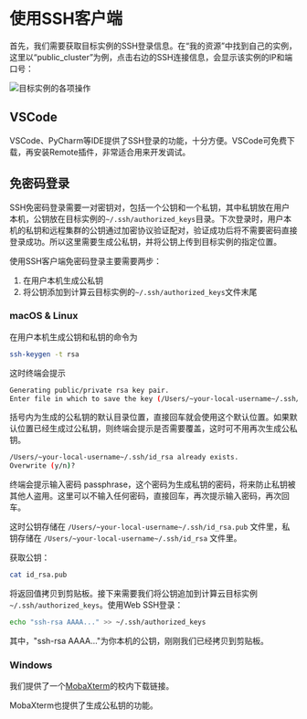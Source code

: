 # 使用SSH客户端

首先，我们需要获取目标实例的SSH登录信息。在“我的资源”中找到自己的实例，这里以“public_cluster”为例，点击右边的SSH连接信息，会显示该实例的IP和端口号：

![目标实例的各项操作](../images/public_cluster.png)

## VSCode

VSCode、PyCharm等IDE提供了SSH登录的功能，十分方便。VSCode可免费下载，再安装Remote插件，非常适合用来开发调试。

## 免密码登录

SSH免密码登录需要一对密钥对，包括一个公钥和一个私钥，其中私钥放在用户本机，公钥放在目标实例的`~/.ssh/authorized_keys`目录。下次登录时，用户本机的私钥和远程集群的公钥通过加密协议验证配对，验证成功后将不需要密码直接登录成功。所以这里需要生成公私钥，并将公钥上传到目标实例的指定位置。

使用SSH客户端免密码登录主要需要两步：

1. 在用户本机生成公私钥
2. 将公钥添加到计算云目标实例的`~/.ssh/authorized_keys`文件末尾

### macOS & Linux

在用户本机生成公钥和私钥的命令为

```bash
ssh-keygen -t rsa
```

这时终端会提示

```bash
Generating public/private rsa key pair.
Enter file in which to save the key (/Users/~your-local-username~/.ssh/id_rsa):
```

括号内为生成的公私钥的默认目录位置，直接回车就会使用这个默认位置。如果默认位置已经生成过公私钥，则终端会提示是否需要覆盖，这时可不用再次生成公私钥。

```bash
/Users/~your-local-username~/.ssh/id_rsa already exists.
Overwrite (y/n)?
```

终端会提示输入密码 passphrase，这个密码为生成私钥的密码，将来防止私钥被其他人盗用。这里可以不输入任何密码，直接回车，再次提示输入密码，再次回车。

这时公钥存储在 `/Users/~your-local-username~/.ssh/id_rsa.pub` 文件里，私钥存储在 `/Users/~your-local-username~/.ssh/id_rsa` 文件里。

获取公钥：

```bash
cat id_rsa.pub
```

将返回值拷贝到剪贴板。接下来需要我们将公钥追加到计算云目标实例 `~/.ssh/authorized_keys`。使用Web SSH登录：

```bash
echo "ssh-rsa AAAA..." >> ~/.ssh/authorized_keys
```

其中，"ssh-rsa AAAA..."为你本机的公钥，刚刚我们已经拷贝到剪贴板。

### Windows

我们提供了一个[MobaXterm](./../files/MobaXterm_Portable_v20.3.zip)的校内下载链接。

MobaXterm也提供了生成公私钥的功能。

